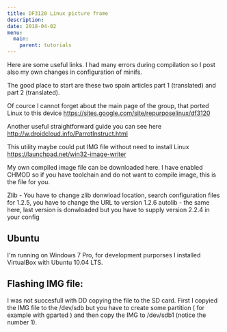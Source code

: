 ```yaml
---
title: DF3120 Linux picture frame
description:
date: 2018-04-02
menu:
  main:
    parent: tutorials
---
```

Here are some useful links. I had many errors during compilation so I post also my own changes in configuration of minifs.

The good place to start are these two spain articles part 1 (translated) and part 2 (translated).

Of cource I cannot forget about the main page of the group, that ported Linux to this device https://sites.google.com/site/repurposelinux/df3120

Another useful straightforward guide you can see here http://w.droidcloud.info/ParrotInstruct.html

This utility maybe could put IMG file without need to install Linux https://launchpad.net/win32-image-writer

My own compiled image file can be downloaded here. I have enabled CHMOD so if you have toolchain and do not want to compile image, this is the file for you.

Zlib - You have to change zlib donwload location, search configuration files for 1.2.5, you have to change the URL to version 1.2.6
autolib - the same here, last version is donwloaded but you have to supply version 2.2.4 in your config


## Ubuntu
I'm running on Windows 7 Pro, for development purporses I installed VirtualBox with Ubuntu 10.04 LTS.

## Flashing IMG file:
I was not succesfull with DD copying the file to the SD card. First I copyied the IMG file to the /dev/sdb but you have to create some partition ( for example with gparted ) and then copy the IMG to /dev/sdb1 (notice the number 1).
